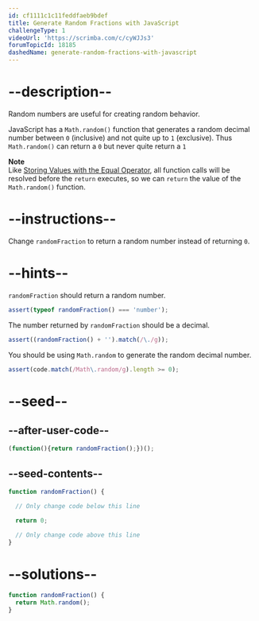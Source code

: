 ```yaml
---
id: cf1111c1c11feddfaeb9bdef
title: Generate Random Fractions with JavaScript
challengeType: 1
videoUrl: 'https://scrimba.com/c/cyWJJs3'
forumTopicId: 18185
dashedName: generate-random-fractions-with-javascript
---
```


# --description--

Random numbers are useful for creating random behavior.

JavaScript has a `Math.random()` function that generates a random decimal number between `0` (inclusive) and not quite up to `1` (exclusive). Thus `Math.random()` can return a `0` but never quite return a `1`

**Note**  
Like [Storing Values with the Equal Operator](/learn/javascript-algorithms-and-data-structures/basic-javascript/storing-values-with-the-assignment-operator), all function calls will be resolved before the `return` executes, so we can `return` the value of the `Math.random()` function.

# --instructions--

Change `randomFraction` to return a random number instead of returning `0`.

# --hints--

`randomFraction` should return a random number.

```js
assert(typeof randomFraction() === 'number');
```

The number returned by `randomFraction` should be a decimal.

```js
assert((randomFraction() + '').match(/\./g));
```

You should be using `Math.random` to generate the random decimal number.

```js
assert(code.match(/Math\.random/g).length >= 0);
```

# --seed--

## --after-user-code--

```js
(function(){return randomFraction();})();
```

## --seed-contents--

```js
function randomFraction() {

  // Only change code below this line

  return 0;

  // Only change code above this line
}
```

# --solutions--

```js
function randomFraction() {
  return Math.random();
}
```